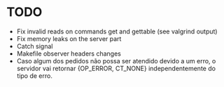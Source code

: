 
# TODO

- Fix invalid reads on commands get and gettable (see valgrind output)
- Fix memory leaks on the server part
- Catch signal
- Makefile observer headers changes
- Caso algum dos pedidos não possa ser atendido devido a um erro, o servidor vai retornar {OP_ERROR, CT_NONE} independentemente do tipo de erro.
